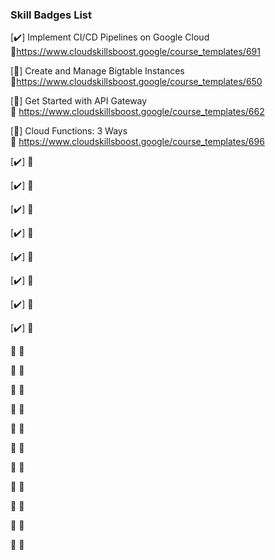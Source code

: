 ### Skill Badges List 

[✔️] Implement CI/CD Pipelines on Google Cloud   
🔗https://www.cloudskillsboost.google/course_templates/691  

[🔘] Create and Manage Bigtable Instances  
🔗https://www.cloudskillsboost.google/course_templates/650  

[🔘] Get Started with API Gateway  
🔗 https://www.cloudskillsboost.google/course_templates/662

[🔘] Cloud Functions: 3 Ways    
🔗 https://www.cloudskillsboost.google/course_templates/696

[✔️] 
🔗

[✔️] 
🔗

[✔️] 
🔗

[✔️] 
🔗

[✔️] 
🔗

[✔️] 
🔗

[✔️] 
🔗

[✔️] 
🔗


🔘
🔗

🔘
🔗

🔘
🔗

🔘
🔗

🔘
🔗

🔘
🔗

🔘
🔗

🔘
🔗

🔘
🔗

🔘
🔗

🔘
🔗

